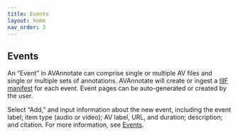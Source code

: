 ```yaml
---
title: Events
layout: home
nav_order: 3
---
```

## Events

An “Event” in AVAnnotate can comprise single or multiple AV files and single or multiple sets of annotations. AVAnnotate will create or ingest a [IIIF manifest](https://iiif.io/guides/using_iiif_resources/) for each event. Event pages can be auto-generated or created by the user.

Select “Add,” and input information about the new event, including the event label; item type (audio or video); AV label, URL, and duration; description; and citation. For more information, see [Events](events.md).
